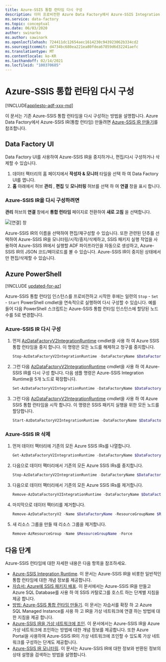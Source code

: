 ```yaml
---
title: Azure-SSIS 통합 런타임 다시 구성
description: 이미 프로비전한 Azure Data Factory에서 Azure-SSIS Integration Runtime을 다시 구성하는 방법을 알아봅니다.
ms.service: data-factory
ms.topic: conceptual
ms.date: 06/03/2020
author: swinarko
ms.author: sawinark
ms.openlocfilehash: 724411dc12654aec1614230c943923062b334cd2
ms.sourcegitcommit: d4734bc680ea221ea80fdea67859d6d32241aefc
ms.translationtype: MT
ms.contentlocale: ko-KR
ms.lasthandoff: 02/14/2021
ms.locfileid: "100370685"
---
```

# <a name="reconfigure-the-azure-ssis-integration-runtime"></a>Azure-SSIS 통합 런타임 다시 구성

[!INCLUDE[appliesto-adf-xxx-md](includes/appliesto-adf-xxx-md.md)]

이 문서는 기존 Azure-SSIS 통합 런타임을 다시 구성하는 방법을 설명합니다. Azure Data Factory에서 Azure-SSIS IR(통합 런타임) 만들려면 [Azure-SSIS IR 만들기](create-azure-ssis-integration-runtime.md)를 참조합니다.  

## <a name="data-factory-ui"></a>Data Factory UI 
Data Factory UI를 사용하여 Azure-SSIS IR을 중지하거나, 편집/다시 구성하거나 삭제할 수 있습니다. 

1. 데이터 팩터리의 홈 페이지에서 **작성자 & 모니터** 타일을 선택 하 여 Data Factory UI를 엽니다.
2. **홈** 아래에서 허브 **관리** , **편집** 및 **모니터링** 허브를 선택 하 여 **연결** 창을 표시 합니다.

### <a name="to-reconfigure-an-azure-ssis-ir"></a>Azure-SSIS IR을 다시 구성하려면
**관리** 허브의 **연결** 창에서 **통합 런타임** 페이지로 전환하여 **새로 고침** 을 선택합니다. 

   ![[연결] 창](./media/tutorial-create-azure-ssis-runtime-portal/connections-pane.png)

   Azure-SSIS IR의 이름을 선택하여 편집/재구성할 수 있습니다. 또한 관련된 단추를 선택하여 Azure-SSIS IR을 모니터링/시작/중지/삭제하고, SSIS 패키지 실행 작업을 사용하여 Azure-SSIS IR에서 실행할 ADF 파이프라인을 자동으로 생성하고, Azure-SSIS IR의 JSON 코드/페이로드를 볼 수 있습니다.  Azure-SSIS IR이 중지된 상태에서만 편집/삭제할 수 있습니다.

## <a name="azure-powershell"></a>Azure PowerShell

[!INCLUDE [updated-for-az](../../includes/updated-for-az.md)]

Azure-SSIS 통합 런타임 인스턴스를 프로비전하고 시작한 후에는 일련의 `Stop` - `Set` - `Start` PowerShell cmdlet을 연속적으로 실행하여 다시 구성할 수 있습니다. 예를 들어 다음 PowerShell 스크립트는 Azure-SSIS 통합 런타임 인스턴스에 할당된 노드 수를 5로 변경합니다.

### <a name="reconfigure-an-azure-ssis-ir"></a>Azure-SSIS IR 다시 구성

1. 먼저 [AzDataFactoryV2IntegrationRuntime](/powershell/module/az.datafactory/stop-Azdatafactoryv2integrationruntime) cmdlet을 사용 하 여 Azure SSIS 통합 런타임을 중지 합니다. 이 명령은 모든 노드를 해제하고 청구를 중지합니다.

   ```powershell
   Stop-AzDataFactoryV2IntegrationRuntime -DataFactoryName $DataFactoryName -Name $AzureSSISName -ResourceGroupName $ResourceGroupName 
   ```
2. 그런 다음 [AzDataFactoryV2IntegrationRuntime](/powershell/module/az.datafactory/set-Azdatafactoryv2integrationruntime) cmdlet을 사용 하 여 Azure-SSIS IR를 다시 구성 합니다. 다음 샘플 명령은 Azure-SSIS Integration Runtime을 5개 노드로 확장합니다.

   ```powershell
   Set-AzDataFactoryV2IntegrationRuntime -DataFactoryName $DataFactoryName -Name $AzureSSISName -ResourceGroupName $ResourceGroupName -NodeCount 5
   ```  
3. 그런 다음 [AzDataFactoryV2IntegrationRuntime](/powershell/module/az.datafactory/start-Azdatafactoryv2integrationruntime) cmdlet을 사용 하 여 Azure SSIS 통합 런타임을 시작 합니다. 이 명령은 SSIS 패키지 실행을 위한 모든 노드를 할당합니다.   

   ```powershell
   Start-AzDataFactoryV2IntegrationRuntime -DataFactoryName $DataFactoryName -Name $AzureSSISName -ResourceGroupName $ResourceGroupName
   ```

### <a name="delete-an-azure-ssis-ir"></a>Azure-SSIS IR 삭제
1. 먼저 데이터 팩터리에 기존의 모든 Azure SSIS IRs를 나열합니다.

   ```powershell
   Get-AzDataFactoryV2IntegrationRuntime -DataFactoryName $DataFactoryName -ResourceGroupName $ResourceGroupName -Status
   ```
2. 다음으로 데이터 팩터리에서 기존의 모든 Azure SSIS IRs를 중지합니다.

   ```powershell
   Stop-AzDataFactoryV2IntegrationRuntime -DataFactoryName $DataFactoryName -Name $AzureSSISName -ResourceGroupName $ResourceGroupName -Force
   ```
3. 다음으로 데이터 팩터리에서 기존의 모든 Azure SSIS IRs를 제거합니다.

   ```powershell
   Remove-AzDataFactoryV2IntegrationRuntime -DataFactoryName $DataFactoryName -Name $AzureSSISName -ResourceGroupName $ResourceGroupName -Force
   ```
4. 마지막으로 데이터 팩터리를 제거합니다.

   ```powershell
   Remove-AzDataFactoryV2 -Name $DataFactoryName -ResourceGroupName $ResourceGroupName -Force
   ```
5. 새 리소스 그룹을 만들 때 리소스 그룹을 제거합니다.

   ```powershell
   Remove-AzResourceGroup -Name $ResourceGroupName -Force 
   ```

## <a name="next-steps"></a>다음 단계
Azure-SSIS 런타임에 대한 자세한 내용은 다음 항목을 참조하세요. 

- [Azure-SSIS Integration Runtime](concepts-integration-runtime.md#azure-ssis-integration-runtime). 이 문서는 Azure-SSIS IR을 비롯한 일반적인 통합 런타임에 대한 개념 정보를 제공합니다. 
- [자습서: Azure에 SSIS 패키지 배포](./tutorial-deploy-ssis-packages-azure.md). 이 문서에서는 Azure-SSIS IR을 만들고 Azure SQL Database를 사용 하 여 SSIS 카탈로그를 호스트 하는 단계별 지침을 제공 합니다. 
- [방법: Azure-SSIS 통합 런타임 만들기](create-azure-ssis-integration-runtime.md). 이 문서는 자습서를 확장 하 고 Azure SQL Managed Instance를 사용 하 고 IR을 가상 네트워크에 연결 하는 방법에 대 한 지침을 제공 합니다. 
- [Azure-SSIS IR을 가상 네트워크에 조인](join-azure-ssis-integration-runtime-virtual-network.md). 이 문서에서는 Azure-SSIS IR을 Azure 가상 네트워크에 조인하는 방법에 대한 개념 정보를 제공합니다. 또한 Azure Portal을 사용하여 Azure-SSIS IR이 가상 네트워크에 조인할 수 있도록 가상 네트워크를 구성하는 단계도 제공합니다. 
- [Azure-SSIS IR 모니터링](monitor-integration-runtime.md#azure-ssis-integration-runtime). 이 문서는 Azure-SSIS IR에 대한 정보와 반환된 정보의 상태 설명을 검색하는 방법을 설명합니다.